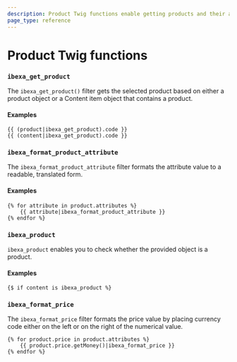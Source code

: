 ```yaml
---
description: Product Twig functions enable getting products and their attributes in templates.
page_type: reference
---
```


# Product Twig functions

### `ibexa_get_product`

The `ibexa_get_product()` filter gets the selected product
based on either a product object or a Content item object that contains a product.

#### Examples

``` hmml+twig
{{ (product|ibexa_get_product).code }}
{{ (content|ibexa_get_product).code }}
```

### `ibexa_format_product_attribute`

The `ibexa_format_product_attribute` filter formats the attribute value to a readable, translated form.

#### Examples

``` html+twig
{% for attribute in product.attributes %}
    {{ attribute|ibexa_format_product_attribute }}
{% endfor %}
```

### `ibexa_product`

`ibexa_product` enables you to check whether the provided object is a product.

#### Examples

``` html+twig
{$ if content is ibexa_product %}
```

### `ibexa_format_price`

The `ibexa_format_price` filter formats the price value by placing currency code 
either on the left or on the right of the numerical value.

``` html+twig
{% for product.price in product.attributes %}
    {{ product.price.getMoney()|ibexa_format_price }}
{% endfor %}
```
